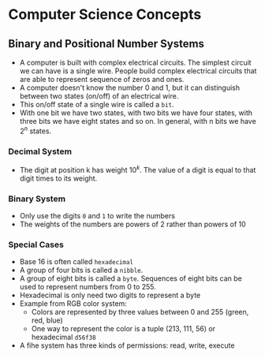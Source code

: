 # Computer Science Concepts
## Binary and Positional Number Systems
- A computer is built with complex electrical circuits. The simplest circuit we can have is a single wire. People build complex electrical circuits that are able to represent sequence of zeros and ones.
- A computer doesn't know the number 0 and 1, but it can distinguish between two states (on/off) of an electrical wire.
- This on/off state of a single wire is called a `bit`.
- With one bit we have two states, with two bits we have four states, with three bits we have eight states and so on. In general, with n bits we have $2^n$ states.
### Decimal System
- The digit at position k has weight $10^k$. The value of a digit is equal to that digit times to its weight.
### Binary System
- Only use the digits `0` and `1` to write the numbers
- The weights of the numbers are powers of 2 rather than powers of 10
### Special Cases
- Base 16 is often called `hexadecimal`
- A group of four bits is called a `nibble`.
- A group of eight bits is called a `byte`. Sequences of eight bits can be used to represent numbers from 0 to 255.
- Hexadecimal is only need two digits to represent a byte
- Example from RGB color system:
    - Colors are represented by three values between 0 and 255 (green, red, blue)
    - One way to represent the color is a tuple (213, 111, 56) or hexadecimal `d56f38`
- A fihe system has three kinds of permissions: read, write, execute